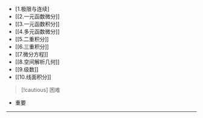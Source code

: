 - [1.极限与连续]
- [[2.一元函数微分]]
- [[3.一元函数积分]]
- [[4.多元函数微分]]
- [[5.二重积分]]
- [[6.三重积分]]
- [[7.微分方程]]
- [[8.空间解析几何]]
- [[9.级数]]
- [[10.线面积分]]
> [!cautious]
困难
  - 重要
---
